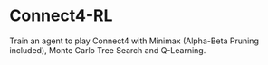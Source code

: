 # Connect4-RL

Train an agent to play Connect4 with Minimax (Alpha-Beta Pruning included), Monte Carlo Tree Search and Q-Learning.
